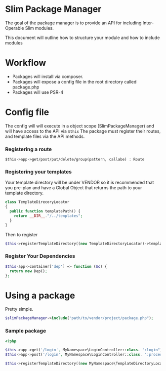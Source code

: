 # Slim Package Manager

The goal of the package manager is to provide an API for including Inter-Operable Slim modules.

This document will outline how to structure your module and how to include modules

# Workflow

- Packages will install via composer.
- Packages will expose a config file in the root directory called package.php
- Packages will use PSR-4

# Config file

The config will will execute in a object scope (SlimPackageManager) and will have access to the API via `$this`
The package must register their routes, and template files via the API methods.


### Registering a route

`$this->app->get/post/put/delete/group(pattern, callabe) : Route`

### Registering your templates

Your template directory will be under VENDOR so it is recommended that you pre-plan and have a Global Object that returns the path to your template directory.

```php
class TemplateDirecoryLocator
{
  public function templatePath() {
    return __DIR__."/../templates";
  }
}
```

Then to register
```php
$this->registerTemplateDirectory((new TemplateDirectoryLocator)->templatePath());
```

### Register Your Dependencies

```php
$this-app->container['dep'] => function ($c) {
  return new Dep();
};
```


# Using a package

Pretty simple.

```php
$slimPackageManager->include("path/to/vendor/project/package.php");
```


### Sample package

```php
<?php

$this->app->get('/login', MyNamespace\LoginController::class. ":login");
$this->app->post('/login', MyNamespace\LoginController::class. ":processLogin");

$this->registerTemplateDirectory((new MyNamespace\TemplateDirectoryLocator)->templatePath());



```



